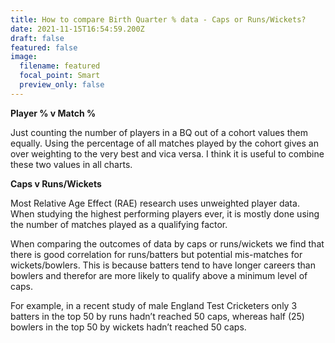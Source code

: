 ```yaml
---
title: How to compare Birth Quarter % data - Caps or Runs/Wickets?
date: 2021-11-15T16:54:59.200Z
draft: false
featured: false
image:
  filename: featured
  focal_point: Smart
  preview_only: false
---
```

**Player % v Match %**

Just counting the number of players in a BQ out of a cohort values them equally. Using the percentage of all matches played by the cohort gives an over weighting to the very best and vica versa. I think it is useful to combine these two values in all charts. 

**Caps v Runs/Wickets**

Most Relative Age Effect (RAE) research uses unweighted player data. When studying the highest performing players ever, it is mostly done using the number of matches played as a qualifying factor.

When comparing the outcomes of data by caps or runs/wickets we find that there is good correlation for runs/batters but potential mis-matches for wickets/bowlers. This is because batters tend to have longer careers than bowlers and therefor are more likely to qualify above a minimum level of caps.

For example, in a recent study of male England Test Cricketers only 3 batters in the top 50 by runs hadn’t reached 50 caps, whereas half (25) bowlers in the top 50 by wickets hadn’t reached 50 caps.